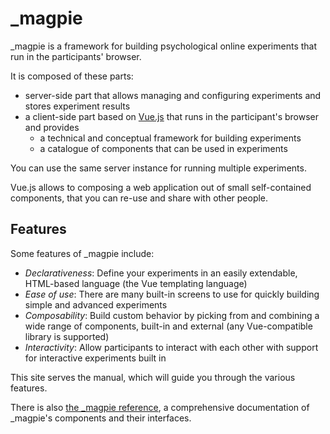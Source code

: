 # _magpie
_magpie is a framework for building psychological online experiments that run in the participants' browser.

It is composed of these parts:

 * server-side part that allows managing and configuring experiments and stores experiment results
 * a client-side part based on [Vue.js](https://vuejs.org/) that runs in the participant's browser and provides
     * a technical and conceptual framework for building experiments
     * a catalogue of components that can be used in experiments
   
You can use the same server instance for running multiple experiments.

Vue.js allows to composing a web application out of small self-contained components, that you can re-use and share with other people.

## Features
Some features of _magpie include:

 * *Declarativeness*: Define your experiments in an easily extendable, HTML-based language (the Vue templating language)
 * *Ease of use*: There are many built-in screens to use for quickly building simple and advanced experiments
 * *Composability*: Build custom behavior by picking from and combining a wide range of components, built-in and external (any Vue-compatible library is supported)
 * *Interactivity*: Allow participants to interact with each other with support for interactive experiments built in

This site serves the manual, which will guide you through the various features.

There is also [the _magpie reference](https://magpie-reference.netlify.app/), a comprehensive documentation
of _magpie's components and their interfaces.
